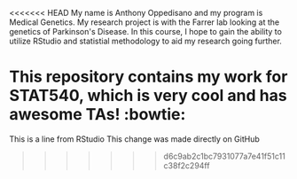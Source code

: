 <<<<<<< HEAD
My name is Anthony Oppedisano and my program is Medical Genetics. My research project is with the Farrer lab looking at the genetics of Parkinson's Disease. In this course, I hope to gain the ability to utilize RStudio and statistial methodology to aid my research going further. 

This repository contains my work for STAT540, which is very cool and has awesome TAs! :bowtie:
=======
This is a line from RStudio
This change was made directly on GitHub
>>>>>>> d6c9ab2c1bc7931077a7e41f51c11c38f2c294ff
